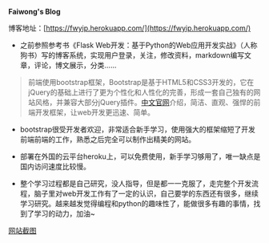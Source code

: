 **Faiwong's Blog**

博客地址：[https://fwyip.herokuapp.com/](https://fwyip.herokuapp.com/)

- 之前参照参考书《Flask Web开发：基于Python的Web应用开发实战》（人称狗书）写的博客系统，实现用户登录，关注，修改资料，markdown编写文章，评论，博文展示，分类......

>前端使用bootstrap框架，Bootstrap是基于HTML5和CSS3开发的，它在jQuery的基础上进行了更为个性化和人性化的完善，形成一套自己独有的网站风格，并兼容大部分jQuery插件。[中文官网](http://www.bootcss.com/)介绍，简洁、直观、强悍的前端开发框架，让web开发更迅速、简单。

- bootstrap很受开发者欢迎，非常适合新手学习，使用强大的框架缩短了开发前端前端的工作，熟悉之后完全可以制作出精美的网站。

- 部署在外国的云平台heroku上，可以免费使用，新手学习够用了，唯一缺点是国内访问速度比较慢。

- 整个学习过程都是自己研究，没人指导，但是都一一克服了，走完整个开发流程，脑子里对web开发工作有了一定的认识，自己要学的东西还有很多，继续学习研究。越来越发觉得编程和python的趣味性了，能做很多有趣的事情，找到了学习的动力，加油~

[网站截图](https://app.yinxiang.com/shard/s41/res/a8b21e9c-e073-4c2b-9649-87574b9d2152)